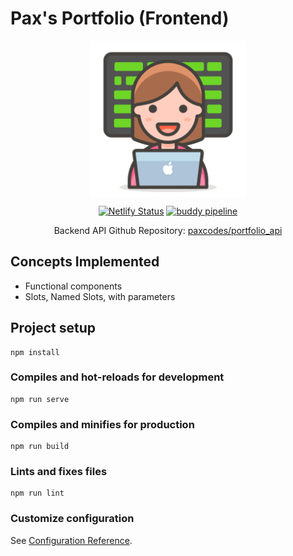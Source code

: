 # Pax's Portfolio (Frontend)

<div style="text-align: center">
<img src="./src/assets/icon.png" width="250" alt="portfolio image" align="center" />

[![Netlify Status](https://api.netlify.com/api/v1/badges/0ee12cf8-5b79-4a11-ae30-fd74576e16fa/deploy-status)](https://app.netlify.com/sites/laughing-brattain-d0abbd/deploys) [![buddy pipeline](https://app.buddy.works/paxmargret/portfolio-api/pipelines/pipeline/318477/badge.svg?token=4b2a7bd16f0c58f0eaa34f27824a709c73c4ea73cce5810e7fc62916ba745d3f "buddy pipeline")](https://app.buddy.works/paxmargret/portfolio-api/pipelines/pipeline/318477)

Backend API Github Repository: [paxcodes/portfolio_api](https://github.com/paxcodes/portfolio_api)

</div>


## Concepts Implemented

- Functional components
- Slots, Named Slots, with parameters

## Project setup
```
npm install
```

### Compiles and hot-reloads for development
```
npm run serve
```

### Compiles and minifies for production
```
npm run build
```

### Lints and fixes files
```
npm run lint
```

### Customize configuration
See [Configuration Reference](https://cli.vuejs.org/config/).
